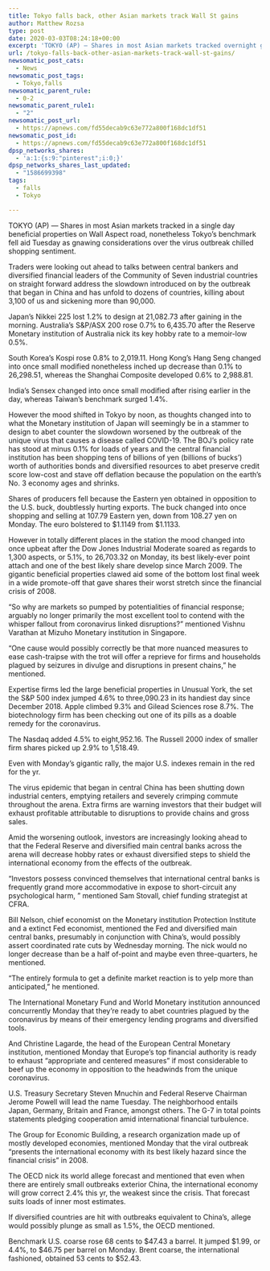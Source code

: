 ```yaml
---
title: Tokyo falls back, other Asian markets track Wall St gains
author: Matthew Rozsa
type: post
date: 2020-03-03T08:24:18+00:00
excerpt: 'TOKYO (AP) — Shares in most Asian markets tracked overnight gains on Wall Street, but Tokyo’s benchmark fell back Tuesday as gnawing concerns over the virus outbreak chilled buying sentiment. Traders were awaiting talks between central bankers and other financial leaders of the Group of Seven industrial nations on how to tackle the slowdown brought&hellip;'
url: /tokyo-falls-back-other-asian-markets-track-wall-st-gains/
newsomatic_post_cats:
  - News
newsomatic_post_tags:
  - Tokyo,falls
newsomatic_parent_rule:
  - 0-2
newsomatic_parent_rule1:
  - "2"
newsomatic_post_url:
  - https://apnews.com/fd55decab9c63e772a800f168dc1df51
newsomatic_post_id:
  - https://apnews.com/fd55decab9c63e772a800f168dc1df51
dpsp_networks_shares:
  - 'a:1:{s:9:"pinterest";i:0;}'
dpsp_networks_shares_last_updated:
  - "1586699398"
tags:
  - falls
  - Tokyo

---
```

<div class="Article" data-key="article">
  <p class="Component-root-0-2-76 Component-p-0-2-68">
    TOKYO (AP) — Shares in most Asian markets tracked in a single day beneficial properties on Wall Aspect road, nonetheless Tokyo’s benchmark fell aid Tuesday as gnawing considerations over the virus outbreak chilled shopping sentiment.
  </p>
  
  <p class="Component-root-0-2-76 Component-p-0-2-68">
    Traders were looking out ahead to talks between central bankers and diversified financial leaders of the Community of Seven industrial countries on straight forward address the slowdown introduced on by the outbreak that began in China and has unfold to dozens of countries, killing about 3,100 of us and sickening more than 90,000.
  </p>
  
  <p class="Component-root-0-2-76 Component-p-0-2-68">
    Japan’s Nikkei 225 lost 1.2% to design at 21,082.73 after gaining in the morning. Australia’s S&P/ASX 200 rose 0.7% to 6,435.70 after the Reserve Monetary institution of Australia nick its key hobby rate to a memoir-low 0.5%.
  </p>
  
  <div data-key="ad-placeholder" id="div-gpt-ad-1470255291270-0" class="DFPSlot Component-dfp-0-2-72 Component-ad-0-2-39">
  </div>
  
  <p class="Component-root-0-2-76 Component-p-0-2-68">
    South Korea’s Kospi rose 0.8% to 2,019.11. Hong Kong’s Hang Seng changed into once small modified nonetheless inched up decrease than 0.1% to 26,298.51, whereas the Shanghai Composite developed 0.6% to 2,988.81.
  </p>
  
  <p class="Component-root-0-2-76 Component-p-0-2-68">
    India’s Sensex changed into once small modified after rising earlier in the day, whereas Taiwan’s benchmark surged 1.4%.
  </p>
  
  <p class="Component-root-0-2-76 Component-p-0-2-68">
    However the mood shifted in Tokyo by noon, as thoughts changed into to what the Monetary institution of Japan will seemingly be in a stammer to design to abet counter the slowdown worsened by the outbreak of the unique virus that causes a disease called COVID-19. The BOJ’s policy rate has stood at minus 0.1% for loads of years and the central financial institution has been shopping tens of billions of yen (billions of bucks’) worth of authorities bonds and diversified resources to abet preserve credit score low-cost and stave off deflation because the population on the earth’s No. 3 economy ages and shrinks.
  </p>
  
  <p class="Component-root-0-2-76 Component-p-0-2-68">
    Shares of producers fell because the Eastern yen obtained in opposition to the U.S. buck, doubtlessly hurting exports. The buck changed into once shopping and selling at 107.79 Eastern yen, down from 108.27 yen on Monday. The euro bolstered to $1.1149 from $1.1133.
  </p>
  
  <p class="Component-root-0-2-76 Component-p-0-2-68">
    However in totally different places in the station the mood changed into once upbeat after the Dow Jones Industrial Moderate soared as regards to 1,300 aspects, or 5.1%, to 26,703.32 on Monday, its best likely-ever point attach and one of the best likely share develop since March 2009. The gigantic beneficial properties clawed aid some of the bottom lost final week in a wide promote-off that gave shares their worst stretch since the financial crisis of 2008.
  </p>
  
  <p class="Component-root-0-2-76 Component-p-0-2-68">
    “So why are markets so pumped by potentialities of financial response; arguably no longer primarily the most excellent tool to contend with the whisper fallout from coronavirus linked disruptions?” mentioned Vishnu Varathan at Mizuho Monetary institution in Singapore.
  </p>
  
  <p class="Component-root-0-2-76 Component-p-0-2-68">
    “One cause would possibly correctly be that more nuanced measures to ease cash-traipse with the trot will offer a reprieve for firms and households plagued by seizures in divulge and disruptions in present chains,” he mentioned.
  </p>
  
  <div data-key="ad-placeholder" id="div-gpt-ad-1470255291270-1" class="DFPSlot Component-dfp-0-2-72 Component-ad-0-2-39">
  </div>
  
  <p class="Component-root-0-2-76 Component-p-0-2-68">
    Expertise firms led the large beneficial properties in Unusual York, the set the S&P 500 index jumped 4.6% to three,090.23 in its handiest day since December 2018. Apple climbed 9.3% and Gilead Sciences rose 8.7%. The biotechnology firm has been checking out one of its pills as a doable remedy for the coronavirus.
  </p>
  
  <p class="Component-root-0-2-76 Component-p-0-2-68">
    The Nasdaq added 4.5% to eight,952.16. The Russell 2000 index of smaller firm shares picked up 2.9% to 1,518.49.
  </p>
  
  <p class="Component-root-0-2-76 Component-p-0-2-68">
    Even with Monday’s gigantic rally, the major U.S. indexes remain in the red for the yr.
  </p>
  
  <p class="Component-root-0-2-76 Component-p-0-2-68">
    The virus epidemic that began in central China has been shutting down industrial centers, emptying retailers and severely crimping commute throughout the arena. Extra firms are warning investors that their budget will exhaust profitable attributable to disruptions to provide chains and gross sales.
  </p>
  
  <p class="Component-root-0-2-76 Component-p-0-2-68">
    Amid the worsening outlook, investors are increasingly looking ahead to that the Federal Reserve and diversified main central banks across the arena will decrease hobby rates or exhaust diversified steps to shield the international economy from the effects of the outbreak.
  </p>
  
  <p class="Component-root-0-2-76 Component-p-0-2-68">
    “Investors possess convinced themselves that international central banks is frequently grand more accommodative in expose to short-circuit any psychological harm, ” mentioned Sam Stovall, chief funding strategist at CFRA.
  </p>
  
  <p class="Component-root-0-2-76 Component-p-0-2-68">
    Bill Nelson, chief economist on the Monetary institution Protection Institute and a extinct Fed economist, mentioned the Fed and diversified main central banks, presumably in conjunction with China’s, would possibly assert coordinated rate cuts by Wednesday morning. The nick would no longer decrease than be a half of-point and maybe even three-quarters, he mentioned.
  </p>
  
  <p class="Component-root-0-2-76 Component-p-0-2-68">
    “The entirely formula to get a definite market reaction is to yelp more than anticipated,” he mentioned.
  </p>
  
  <p class="Component-root-0-2-76 Component-p-0-2-68">
    The International Monetary Fund and World Monetary institution announced concurrently Monday that they&#8217;re ready to abet countries plagued by the coronavirus by means of their emergency lending programs and diversified tools.
  </p>
  
  <p class="Component-root-0-2-76 Component-p-0-2-68">
    And Christine Lagarde, the head of the European Central Monetary institution, mentioned Monday that Europe’s top financial authority is ready to exhaust “appropriate and centered measures”<!-- --> if most considerable to beef up the economy in opposition to the headwinds from the unique coronavirus.
  </p>
  
  <p class="Component-root-0-2-76 Component-p-0-2-68">
    U.S. Treasury Secretary Steven Mnuchin and Federal Reserve Chairman Jerome Powell will lead the name Tuesday. The neighborhood entails Japan, Germany, Britain and France, amongst others. The G-7 in total points statements pledging cooperation amid international financial turbulence.
  </p>
  
  <p class="Component-root-0-2-76 Component-p-0-2-68">
    The Group for Economic Building, a research organization made up of mostly developed economies, mentioned Monday that<!-- --> the viral outbreak “presents the international economy with its best likely hazard since the financial crisis” in 2008.
  </p>
  
  <p class="Component-root-0-2-76 Component-p-0-2-68">
    The OECD nick its world allege forecast and mentioned that even when there are entirely small outbreaks exterior China, the international economy will grow correct 2.4% this yr, the weakest since the crisis. That forecast suits loads of inner most estimates.
  </p>
  
  <p class="Component-root-0-2-76 Component-p-0-2-68">
    If diversified countries are hit with outbreaks equivalent to China’s, allege would possibly plunge as small as 1.5%, the OECD mentioned.
  </p>
  
  <p class="Component-root-0-2-76 Component-p-0-2-68">
    Benchmark U.S. coarse rose 68 cents to $47.43 a barrel. It jumped $1.99, or 4.4%, to $46.75 per barrel on Monday. Brent coarse, the international fashioned, obtained 53 cents to $52.43.
  </p>
</div>